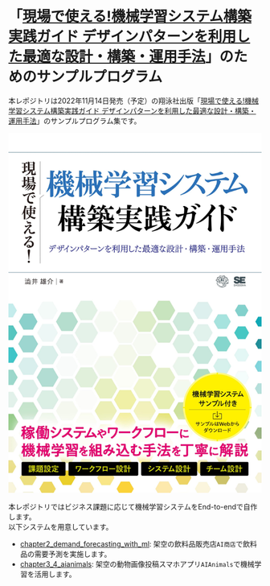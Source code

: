 # 「[現場で使える!機械学習システム構築実践ガイド デザインパターンを利用した最適な設計・構築・運用手法](https://www.amazon.co.jp/%E7%8F%BE%E5%A0%B4%E3%81%A7%E4%BD%BF%E3%81%88%E3%82%8B-%E6%A9%9F%E6%A2%B0%E5%AD%A6%E7%BF%92%E3%82%B7%E3%82%B9%E3%83%86%E3%83%A0%E6%A7%8B%E7%AF%89%E5%AE%9F%E8%B7%B5%E3%82%AC%E3%82%A4%E3%83%89-%E3%83%87%E3%82%B6%E3%82%A4%E3%83%B3%E3%83%91%E3%82%BF%E3%83%BC%E3%83%B3%E3%82%92%E5%88%A9%E7%94%A8%E3%81%97%E3%81%9F%E6%9C%80%E9%81%A9%E3%81%AA%E8%A8%AD%E8%A8%88%E3%83%BB%E6%A7%8B%E7%AF%89%E3%83%BB%E9%81%8B%E7%94%A8%E6%89%8B%E6%B3%95-%E6%BE%81%E4%BA%95-%E9%9B%84%E4%BB%8B/dp/4798173401?&linkCode=ll1&tag=shibuiyusuke-22&linkId=6c46b03d1099edcb61988f6b37247ed8&language=ja_JP&ref_=as_li_ss_tl)」のためのサンプルプログラム

本レポジトリは2022年11月14日発売（予定）の翔泳社出版「[現場で使える!機械学習システム構築実践ガイド デザインパターンを利用した最適な設計・構築・運用手法](https://www.amazon.co.jp/%E7%8F%BE%E5%A0%B4%E3%81%A7%E4%BD%BF%E3%81%88%E3%82%8B-%E6%A9%9F%E6%A2%B0%E5%AD%A6%E7%BF%92%E3%82%B7%E3%82%B9%E3%83%86%E3%83%A0%E6%A7%8B%E7%AF%89%E5%AE%9F%E8%B7%B5%E3%82%AC%E3%82%A4%E3%83%89-%E3%83%87%E3%82%B6%E3%82%A4%E3%83%B3%E3%83%91%E3%82%BF%E3%83%BC%E3%83%B3%E3%82%92%E5%88%A9%E7%94%A8%E3%81%97%E3%81%9F%E6%9C%80%E9%81%A9%E3%81%AA%E8%A8%AD%E8%A8%88%E3%83%BB%E6%A7%8B%E7%AF%89%E3%83%BB%E9%81%8B%E7%94%A8%E6%89%8B%E6%B3%95-%E6%BE%81%E4%BA%95-%E9%9B%84%E4%BB%8B/dp/4798173401?&linkCode=ll1&tag=shibuiyusuke-22&linkId=6c46b03d1099edcb61988f6b37247ed8&language=ja_JP&ref_=as_li_ss_tl)」のサンプルプログラム集です。</br>

![img](./image/cover.png)

本レポジトリではビジネス課題に応じて機械学習システムをEnd-to-endで自作します。</br>
以下システムを用意しています。

- [chapter2_demand_forecasting_with_ml](./chapter2_demand_forecasting_with_ml): 架空の飲料品販売店`AI商店`で飲料品の需要予測を実施します。
- [chapter3_4_aianimals](./chapter3_4_aianimals): 架空の動物画像投稿スマホアプリ`AIAnimals`で機械学習を活用します。

